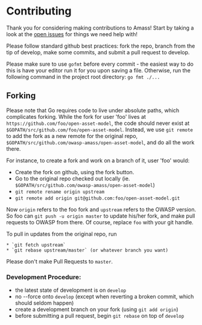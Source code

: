 # Contributing

Thank you for considering making contributions to Amass! Start by taking a look at the [open issues](https://github.com/owasp-amass/open-asset-model/issues) for things we need help with!

Please follow standard github best practices: fork the repo, branch from the tip of develop, make some commits, and submit a pull request to develop.

Please make sure to use `gofmt` before every commit - the easiest way to do this is have your editor run it for you upon saving a file. Otherwise, run the following command in the project root directory: `go fmt ./...`

## Forking

Please note that Go requires code to live under absolute paths, which complicates forking.
While the fork for user 'foo' lives at `https://github.com/foo/open-asset-model`,
the code should never exist at  `$GOPATH/src/github.com/foo/open-asset-model`.
Instead, we use `git remote` to add the fork as a new remote for the original repo,
`$GOPATH/src/github.com/owasp-amass/open-asset-model`, and do all the work there.

For instance, to create a fork and work on a branch of it, user 'foo' would:

  * Create the fork on github, using the fork button.
  * Go to the original repo checked out locally (ie. `$GOPATH/src/github.com/owasp-amass/open-asset-model`)
  * `git remote rename origin upstream`
  * `git remote add origin git@github.com:foo/open-asset-model.git`

Now `origin` refers to the foo fork and `upstream` refers to the OWASP version.
So foo can `git push -u origin master` to update his/her fork, and make pull requests to OWASP from there.
Of course, replace `foo` with your git handle.

To pull in updates from the original repo, run

    * `git fetch upstream`
    * `git rebase upstream/master` (or whatever branch you want)

Please don't make Pull Requests to `master`.

### Development Procedure:
- the latest state of development is on `develop`
- no --force onto `develop` (except when reverting a broken commit, which should seldom happen)
- create a development branch on your fork (using `git add origin`)
- before submitting a pull request, begin `git rebase` on top of `develop`
